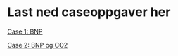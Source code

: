 # Last ned caseoppgaver her

[Case 1: BNP](/rkode/SOK1004_C1_H22.qmd)

[Case 2: BNP og CO2](/rkode/SOK1004_C2_H22.qmd)
